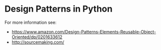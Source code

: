 # Design Patterns in Python

For more information see:
* https://www.amazon.com/Design-Patterns-Elements-Reusable-Object-Oriented/dp/0201633612
* http://sourcemaking.com/
